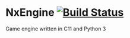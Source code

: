 # NxEngine [![Build Status](https://travis-ci.org/dacracker/NxEngine.svg?branch=master)](https://travis-ci.org/dacracker/NxEngine)
Game engine written in C11 and Python 3
